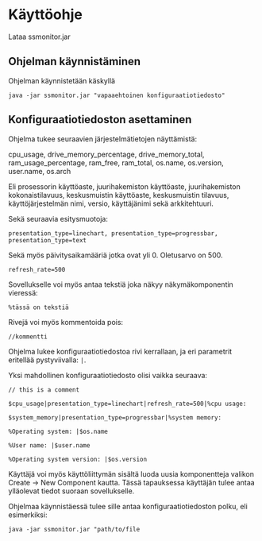 # Käyttöohje

Lataa ssmonitor.jar

## Ohjelman käynnistäminen

Ohjelman käynnistetään käskyllä 

`java -jar ssmonitor.jar "vapaaehtoinen konfiguraatiotiedosto"`

## Konfiguraatiotiedoston asettaminen

Ohjelma tukee seuraavien järjestelmätietojen näyttämistä: 

cpu_usage, drive_memory_percentage, drive_memory_total, ram_usage_percentage, ram_free, ram_total, os.name, os.version, user.name, os.arch

Eli prosessorin käyttöaste, juurihakemiston käyttöaste, juurihakemiston kokonaistilavuus, keskusmuistin käyttöaste, keskusmuistin tilavuus, käyttöjärjestelmän nimi, versio, käyttäjänimi sekä arkkitehtuuri.

Sekä seuraavia esitysmuotoja:

`presentation_type=linechart, presentation_type=progressbar, presentation_type=text`

Sekä myös päivitysaikamääriä jotka ovat yli 0. Oletusarvo on 500.

`refresh_rate=500`

Sovellukselle voi myös antaa tekstiä joka näkyy näkymäkomponentin vieressä:

`%tässä on tekstiä`

Rivejä voi myös kommentoida pois:

`//kommentti`

Ohjelma lukee konfiguraatiotiedostoa rivi kerrallaan, ja eri parametrit eritellää pystyviivalla: `|`.

Yksi mahdollinen konfiguraatiotiedosto olisi vaikka seuraava:

  `// this is a comment`
  
  `$cpu_usage|presentation_type=linechart|refresh_rate=500|%cpu usage: `
  
  `$system_memory|presentation_type=progressbar|%system memory: `
  
  `%Operating system: |$os.name`
  
  `%User name: |$user.name`
  
  `%Operating system version: |$os.version`
  
Käyttäjä voi myös käyttöliittymän sisältä luoda uusia komponentteja valikon Create -> New Component kautta. Tässä tapauksessa käyttäjän tulee antaa ylläolevat tiedot suoraan sovellukselle.
  
Ohjelmaa käynnistäessä tulee sille antaa konfiguraatiotiedoston polku, eli esimerkiksi:

`java -jar ssmonitor.jar "path/to/file`

